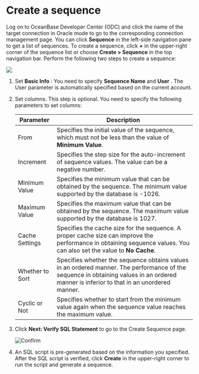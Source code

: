 Create a sequence
======================================

Log on to OceanBase Developer Center (ODC) and click the name of the target connection in Oracle mode to go to the corresponding connection management page. You can click **Sequence** in the left-side navigation pane to get a list of sequences. To create a sequence, click **+** in the upper-right corner of the sequence list or choose **Create \> Sequence** in the top navigation bar. Perform the following two steps to create a sequence:

![](https://help-static-aliyun-doc.aliyuncs.com/assets/img/en-US/7530269361/p138331.png)

1. Set **Basic Info** : You need to specify **Sequence Name** and **User** . The User parameter is automatically specified based on the current account.



2. Set columns. This step is optional. You need to specify the following parameters to set columns:

   |  Parameter    |Description  |
   |-----------------|--------------|
   | From            | Specifies the initial value of the sequence, which must not be less than the value of **Minimum Value**. |
   | Increment       | Specifies the step size for the auto-increment of sequence values. The value can be a negative number.  |
   | Minimum Value   | Specifies the minimum value that can be obtained by the sequence. The minimum value supported by the database is -1026.   |
   | Maximum Value   | Specifies the maximum value that can be obtained by the sequence. The maximum value supported by the database is 1027.  |
   | Cache Settings  | Specifies the cache size for the sequence. A proper cache size can improve the performance in obtaining sequence values. You can also set the value to **No Cache**. |
   | Whether to Sort | Specifies whether the sequence obtains values in an ordered manner. The performance of the sequence in obtaining values in an ordered manner is inferior to that in an unordered manner. |
   | Cyclic or Not   | Specifies whether to start from the minimum value again when the sequence value reaches the maximum value. |

3. Click **Next: Verify SQL Statement** to go to the Create Sequence page.

   ![Confirm](https://help-static-aliyun-doc.aliyuncs.com/assets/img/en-US/0582659361/p326072.png)


4. An SQL script is pre-generated based on the information you specified. After the SQL script is verified, click **Create** in the upper-right corner to run the script and generate a sequence.
